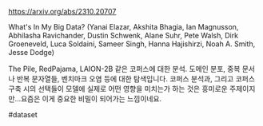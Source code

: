 https://arxiv.org/abs/2310.20707

What's In My Big Data? (Yanai Elazar, Akshita Bhagia, Ian Magnusson, Abhilasha Ravichander, Dustin Schwenk, Alane Suhr, Pete Walsh, Dirk Groeneveld, Luca Soldaini, Sameer Singh, Hanna Hajishirzi, Noah A. Smith, Jesse Dodge)

The Pile, RedPajama, LAION-2B 같은 코퍼스에 대한 분석. 도메인 분포, 중복 문서나 반복 문자열들, 벤치마크 오염 등에 대한 탐색입니다. 코퍼스 분석과, 그리고 코퍼스 구축 시의 선택들이 모델에 실제로 어떤 영향을 미치는가 하는 것은 흥미로운 주제이지만...요즘은 이게 중요한 비밀이 되어가는 느낌이네요.

#dataset 